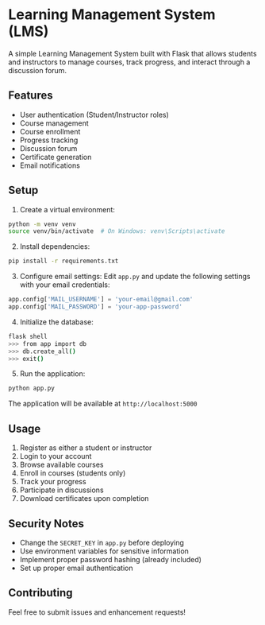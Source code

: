 # Learning Management System (LMS)

A simple Learning Management System built with Flask that allows students and instructors to manage courses, track progress, and interact through a discussion forum.

## Features

- User authentication (Student/Instructor roles)
- Course management
- Course enrollment
- Progress tracking
- Discussion forum
- Certificate generation
- Email notifications

## Setup

1. Create a virtual environment:
```bash
python -m venv venv
source venv/bin/activate  # On Windows: venv\Scripts\activate
```

2. Install dependencies:
```bash
pip install -r requirements.txt
```

3. Configure email settings:
Edit `app.py` and update the following settings with your email credentials:
```python
app.config['MAIL_USERNAME'] = 'your-email@gmail.com'
app.config['MAIL_PASSWORD'] = 'your-app-password'
```

4. Initialize the database:
```bash
flask shell
>>> from app import db
>>> db.create_all()
>>> exit()
```

5. Run the application:
```bash
python app.py
```

The application will be available at `http://localhost:5000`

## Usage

1. Register as either a student or instructor
2. Login to your account
3. Browse available courses
4. Enroll in courses (students only)
5. Track your progress
6. Participate in discussions
7. Download certificates upon completion

## Security Notes

- Change the `SECRET_KEY` in `app.py` before deploying
- Use environment variables for sensitive information
- Implement proper password hashing (already included)
- Set up proper email authentication

## Contributing

Feel free to submit issues and enhancement requests! 